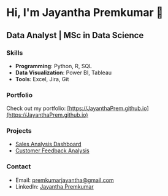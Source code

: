 # Hi, I'm Jayantha Premkumar 👋

## Data Analyst | MSc in Data Science

### Skills
- **Programming**: Python, R, SQL
- **Data Visualization**: Power BI, Tableau
- **Tools**: Excel, Jira, Git

### Portfolio
Check out my portfolio: [https://JayanthaPrem.github.io](https://JayanthaPrem.github.io)

### Projects
- [Sales Analysis Dashboard](https://github.com/username/sales-analysis)
- [Customer Feedback Analysis](https://github.com/username/customer-feedback)

### Contact
- Email: premkumarjayantha@gmail.com
- LinkedIn: [Jayantha Premkumar](https://www.linkedin.com/in/jayanthapremkumar)
